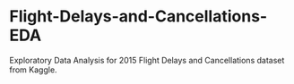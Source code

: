 # Flight-Delays-and-Cancellations-EDA
 Exploratory Data Analysis for 2015 Flight Delays and Cancellations dataset from Kaggle.
